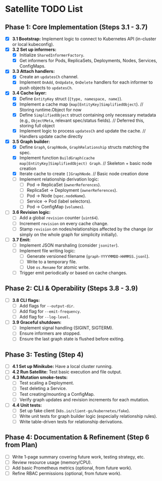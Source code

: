 # Satellite TODO List

## Phase 1: Core Implementation (Steps 3.1 - 3.7)

-   [x] **3.1 Bootstrap:** Implement logic to connect to Kubernetes API (in-cluster or local kubeconfig).
-   [x] **3.2 Set up informers:**
    -   [x] Initialize `SharedInformerFactory`.
    -   [x] Get informers for Pods, ReplicaSets, Deployments, Nodes, Services, ConfigMaps.
-   [x] **3.3 Attach handlers:**
    -   [x] Create an `updatesCh` channel.
    -   [x] Implement `OnAdd`, `OnUpdate`, `OnDelete` handlers for each informer to push objects to `updatesCh`.
-   [x] **3.4 Cache layer:**
    -   [x] Define `EntityKey` struct (`{type, namespace, name}`).
    -   [x] Implement a cache map (`map[EntityKey]SimplifiedObject`). // Storing runtime.Object for now
    -   [x] Define `SimplifiedObject` struct containing only necessary metadata (e.g., `ObjectMeta`, relevant spec/status fields). // Deferred this, storing full object
    -   [x] Implement logic to process `updatesCh` and update the cache. // Handlers update cache directly
-   [x] **3.5 Graph builder:**
    -   [x] Define `Graph`, `GraphNode`, `GraphRelationship` structs matching the spec.
    -   [x] Implement function `BuildGraph(cache map[EntityKey]SimplifiedObject) Graph`. // Skeleton + basic node creation
    -   [x] Iterate cache to create `[]GraphNode`. // Basic node creation done
    -   [ ] Implement relationship derivation logic:
        -   [ ] Pod -> ReplicaSet (`ownerReferences`).
        -   [ ] ReplicaSet -> Deployment (`ownerReferences`).
        -   [ ] Pod -> Node (`spec.nodeName`).
        -   [ ] Service -> Pod (label selectors).
        -   [ ] Pod -> ConfigMap (`volumes`).
-   [ ] **3.6 Revision logic:**
    -   [ ] Add a global `revision` counter (`uint64`).
    -   [ ] Increment `revision` on every cache change.
    -   [ ] Stamp `revision` on nodes/relationships affected by the change (or simply on the whole graph for simplicity initially).
-   [ ] **3.7 Emit:**
    -   [ ] Implement JSON marshaling (consider `jsoniter`).
    -   [ ] Implement file writing logic:
        -   [ ] Generate versioned filename (`graph-YYYYMMDD-HHMMSS.jsonl`).
        -   [ ] Write to a temporary file.
        -   [ ] Use `os.Rename` for atomic write.
    -   [ ] Trigger emit periodically or based on cache changes.

## Phase 2: CLI & Operability (Steps 3.8 - 3.9)

-   [ ] **3.8 CLI flags:**
    -   [ ] Add flags for `--output-dir`.
    -   [ ] Add flag for `--emit-frequency`.
    -   [ ] Add flag for `--log-level`.
-   [ ] **3.9 Graceful shutdown:**
    -   [ ] Implement signal handling (SIGINT, SIGTERM).
    -   [ ] Ensure informers are stopped.
    -   [ ] Ensure the last graph state is flushed before exiting.

## Phase 3: Testing (Step 4)

-   [ ] **4.1 Set up Minikube:** Have a local cluster running.
-   [ ] **4.2 Run Satellite:** Test basic execution and file output.
-   [ ] **4.3 Mutation smoke-tests:**
    -   [ ] Test scaling a Deployment.
    -   [ ] Test deleting a Service.
    -   [ ] Test creating/mounting a ConfigMap.
    -   [ ] Verify graph updates and revision increments for each mutation.
-   [ ] **4.4 Unit tests:**
    -   [ ] Set up fake client (`k8s.io/client-go/kubernetes/fake`).
    -   [ ] Write unit tests for graph builder logic (especially relationship rules).
    -   [ ] Write table-driven tests for relationship derivations.

## Phase 4: Documentation & Refinement (Step 6 from Plan)

-   [ ] Write 1-page summary covering future work, testing strategy, etc.
-   [ ] Review resource usage (memory/CPU).
-   [ ] Add basic Prometheus metrics (optional, from future work).
-   [ ] Refine RBAC permissions (optional, from future work).
